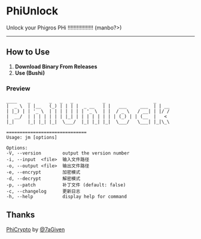 # PhiUnlock

Unlock your Phigros PHi !!!!!!!!!!!!!!!!! (manbo?>)

---

## How to Use

1. **Download Binary From Releases**
2. **Use (Bushi)**

### Preview

   ```shell
  ____    _       _   _   _           _                  _    
 |  _ \  | |__   (_) | | | |  _ __   | |   ___     ___  | | __
 | |_) | | '_ \  | | | | | | | '_ \  | |  / _ \   / __| | |/ /
 |  __/  | | | | | | | |_| | | | | | | | | (_) | | (__  |   < 
 |_|     |_| |_| |_|  \___/  |_| |_| |_|  \___/   \___| |_|\_\
                                                              
==============================
Usage: jm [options]

Options:
  -V, --version        output the version number
  -i, --input  <file>  输入文件路径
  -o, --output <file>  输出文件路径
  -e, --encrypt        加密模式
  -d, --decrypt        解密模式
  -p, --patch          补丁文件 (default: false)
  -c, --changelog      更新日志
  -h, --help           display help for command
   ```

## Thanks
[PhiCrypto](https://github.com/iyxddw/PhiCrypto/) by [@7aGiven](https://github.com/iyxddw/)
